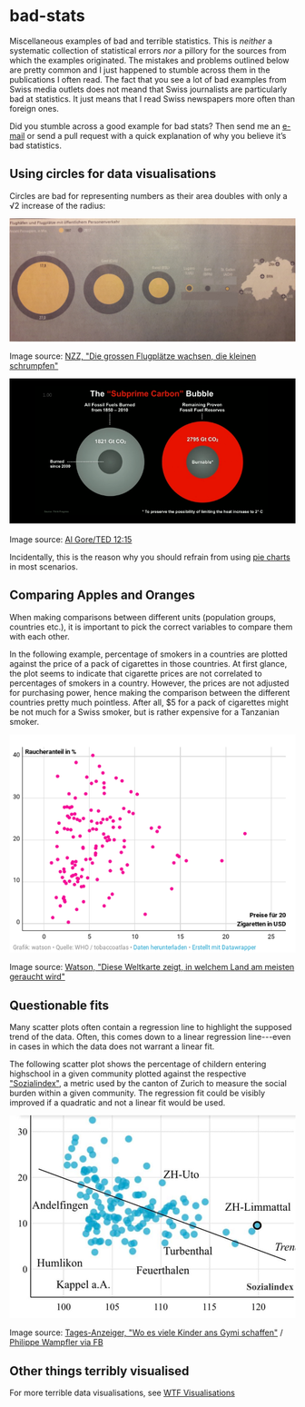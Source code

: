 # bad-stats
Miscellaneous examples of bad and terrible statistics. This is *neither* a systematic collection of statistical errors *nor* a pillory for the sources from which the examples originated. The mistakes and problems outlined below are pretty common and I just happened to stumble across them in the publications I often read. The fact that you see a lot of bad examples from Swiss media outlets does not meand that Swiss journalists are particularly bad at statistics. It just means that I read Swiss newspapers more often than foreign ones.  

Did you stumble across a good example for bad stats? Then send me an [e-mail](ervan.grueninger@protonmail.com) or send a pull request with a quick explanation of why you believe it’s bad statistics.

## Using circles for data visualisations
Circles are bad for representing numbers as their area doubles with only a
&radic;2 increase of the radius:

![Image source: NZZ, "Die grossen Flugplätze wachsen, die kleinen schrumpfen"](https://raw.githubusercontent.com/segrue/bad-stats/master/fig/flughaefen-und-flugplaetze.jpg)

Image source: [NZZ, "Die grossen Flugplätze wachsen, die kleinen schrumpfen"](https://www.nzz.ch/schweiz/schweizerische-regionalflugplaetze-die-grossen-flugplaetze-wachsen-die-kleinen-schrumpfen-ld.146496)

![Image source: Al Gore/TED 12:15](https://raw.githubusercontent.com/segrue/bad-stats/master/fig/BurnableFossilFuels.png)

Image source: [Al Gore/TED 12:15](http://www.ted.com/talks/al_gore_the_case_for_optimism_on_climate_change#t-733372)

Incidentally, this is the reason why you should refrain from using [pie charts](http://www.businessinsider.com/pie-charts-are-the-worst-2013-6?IR=T) in most scenarios.

## Comparing Apples and Oranges
When making comparisons between different units (population groups, countries etc.), it is important to pick the correct variables to compare them with each other. 

In the following example, percentage of smokers in a countries are plotted against the price of a pack of cigarettes in those countries. At first glance, the plot seems to indicate that cigarette prices are not correlated to percentages of smokers in a country. However, the prices are not adjusted for purchasing power, hence making the comparison between the different countries pretty much pointless. After all, $5 for a pack of cigarettes might be not much for a Swiss smoker, but is rather expensive for a Tanzanian smoker.

![Image source: Watson, "Diese Weltkarte zeigt, in welchem Land am meisten geraucht wird"](https://raw.githubusercontent.com/segrue/bad-stats/master/fig/raucheranteil-und-zigarettenpreise.png)

Image source: [Watson, "Diese Weltkarte zeigt, in welchem Land am meisten geraucht wird"](https://www.watson.ch/wissen/die%20welt%20in%20karten/812614572-diese-weltkarte-zeigt-welche-nationen-am-meisten-rauchen)

## Questionable fits
Many scatter plots often contain a regression line to highlight the supposed trend of the data. Often, this comes down to a linear regression line---even in cases in which the data does not warrant a linear fit. 

The following scatter plot shows the percentage of childern entering highschool in a given community plotted against the respective ["Sozialindex"](https://www.bista.zh.ch/_pub/sozialindex.aspx), a metric used by the canton of Zurich to measure the social burden within a given community. The regression fit could be visibly improved if a quadratic and not a linear fit would be used.

![Image source: Tages-Anzeiger, "Wo es viele Kinder ans Gymi schaffen"](https://raw.githubusercontent.com/segrue/bad-stats/master/fig/sozialindex-gymiuebertritt.jpg)

Image source: [Tages-Anzeiger, "Wo es viele Kinder ans Gymi schaffen"](https://www.tagesanzeiger.ch/zuerich/region/wo-es-viele-kinder-ans-gymi-schaffen/story/30076325?) / [Philippe Wampfler via FB](https://www.facebook.com/photo.php?fbid=10218088750266703&set=a.1048987301351&type=3&theater&comment_id=10218089695050322&notif_t=feedback_reaction_generic&notif_id=1555516296775305)

## Other things terribly visualised
For more terrible data visualisations, see [WTF Visualisations](http://viz.wtf/)
